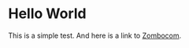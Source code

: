 <h1>Hello World</h1>

<p>This is a simple test. And here is a link to <a href="https://html5zombo.com/">Zombocom</a>.</p>
